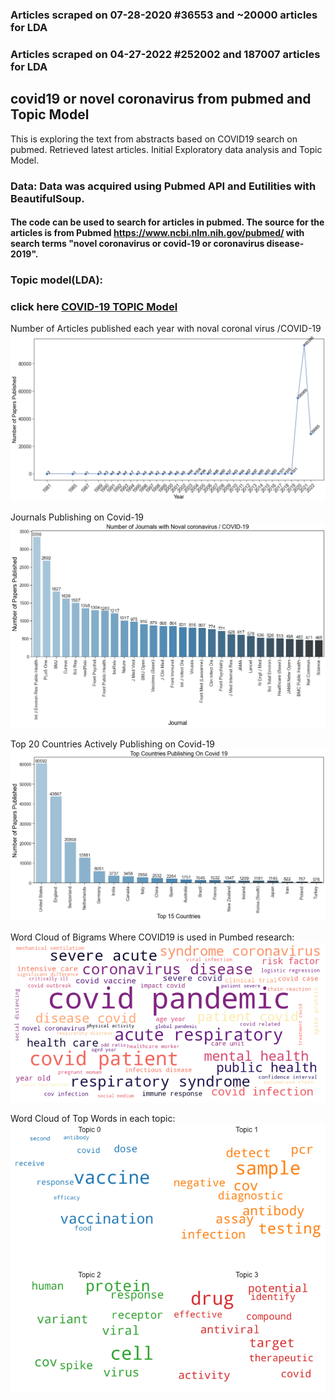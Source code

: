 ### Articles scraped on 07-28-2020 #36553 and ~20000 articles for LDA
### Articles scraped on 04-27-2022 #252002 and 187007 articles for LDA

## covid19 or novel coronavirus from pubmed and Topic Model
This is exploring the text from abstracts based on COVID19 search on pubmed. Retrieved latest articles. Initial Exploratory data analysis and Topic Model. 


### Data: Data was acquired using Pubmed API and Eutilities with BeautifulSoup.

#### The code can be used to search for articles in pubmed. The source for the articles is from Pubmed https://www.ncbi.nlm.nih.gov/pubmed/  with search terms "novel coronavirus or covid-19 or coronavirus disease-2019". 
 
### Topic model(LDA):


### click here [COVID-19 TOPIC Model](https://htmlpreview.github.io/?https://github.com/htanjore/covid19_pubmed/blob/master/data/ldacovid.html)



Number of Articles published each year with noval coronal virus /COVID-19
![ScreenShot](data/numbers_per_year.png 'Number of Journals Published with impact factor')


Journals Publishing on Covid-19
![ScreenShot](data/journals.png 'Number of Journals Published with impact factor')


Top 20 Countries Actively Publishing on Covid-19
![ScreenShot](data/top_countries.png 'Top Countries Publishing on Covid19')


Word Cloud of Bigrams Where COVID19 is used in Pumbed research:
![ScreenShot](data/word_cloud_covid19.png 'Covid19')


Word Cloud of Top Words in each topic:
![ScreenShot](data/topic_words_covid19.png 'Covid19')

